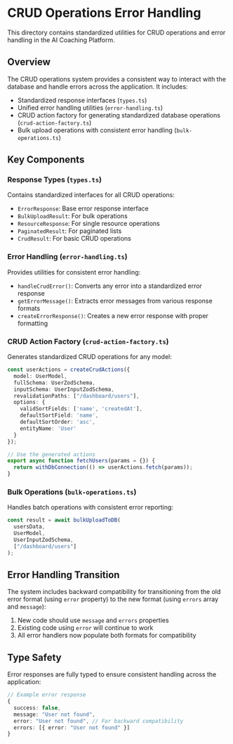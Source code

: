 # CRUD Operations Error Handling

This directory contains standardized utilities for CRUD operations and error handling in the AI Coaching Platform.

## Overview

The CRUD operations system provides a consistent way to interact with the database and handle errors across the application. It includes:

- Standardized response interfaces (`types.ts`)
- Unified error handling utilities (`error-handling.ts`)
- CRUD action factory for generating standardized database operations (`crud-action-factory.ts`)
- Bulk upload operations with consistent error handling (`bulk-operations.ts`)

## Key Components

### Response Types (`types.ts`)

Contains standardized interfaces for all CRUD operations:

- `ErrorResponse`: Base error response interface
- `BulkUploadResult`: For bulk operations
- `ResourceResponse`: For single resource operations
- `PaginatedResult`: For paginated lists
- `CrudResult`: For basic CRUD operations

### Error Handling (`error-handling.ts`)

Provides utilities for consistent error handling:

- `handleCrudError()`: Converts any error into a standardized error response
- `getErrorMessage()`: Extracts error messages from various response formats
- `createErrorResponse()`: Creates a new error response with proper formatting

### CRUD Action Factory (`crud-action-factory.ts`)

Generates standardized CRUD operations for any model:

```typescript
const userActions = createCrudActions({
  model: UserModel,
  fullSchema: UserZodSchema,
  inputSchema: UserInputZodSchema,
  revalidationPaths: ["/dashboard/users"],
  options: {
    validSortFields: ['name', 'createdAt'],
    defaultSortField: 'name',
    defaultSortOrder: 'asc',
    entityName: 'User'
  }
});

// Use the generated actions
export async function fetchUsers(params = {}) {
  return withDbConnection(() => userActions.fetch(params));
}
```

### Bulk Operations (`bulk-operations.ts`)

Handles batch operations with consistent error reporting:

```typescript
const result = await bulkUploadToDB(
  usersData,
  UserModel,
  UserInputZodSchema,
  ["/dashboard/users"]
);
```

## Error Handling Transition

The system includes backward compatibility for transitioning from the old error format (using `error` property) to the new format (using `errors` array and `message`):

1. New code should use `message` and `errors` properties
2. Existing code using `error` will continue to work
3. All error handlers now populate both formats for compatibility

## Type Safety

Error responses are fully typed to ensure consistent handling across the application:

```typescript
// Example error response
{
  success: false,
  message: "User not found",
  error: "User not found", // For backward compatibility
  errors: [{ error: "User not found" }]
}
``` 